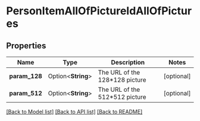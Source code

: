 # PersonItemAllOfPictureIdAllOfPictures

## Properties

Name | Type | Description | Notes
------------ | ------------- | ------------- | -------------
**param_128** | Option<**String**> | The URL of the 128*128 picture | [optional]
**param_512** | Option<**String**> | The URL of the 512*512 picture | [optional]

[[Back to Model list]](../README.md#documentation-for-models) [[Back to API list]](../README.md#documentation-for-api-endpoints) [[Back to README]](../README.md)


